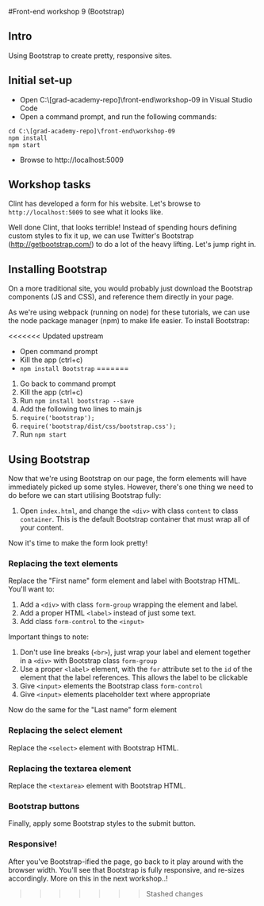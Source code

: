 #Front-end workshop 9 (Bootstrap)
## Intro
Using Bootstrap to create pretty, responsive sites.
## Initial set-up
* Open C:\\[grad-academy-repo]\front-end\workshop-09 in Visual Studio Code  
* Open a command prompt, and run the following commands:
```
cd C:\[grad-academy-repo]\front-end\workshop-09
npm install
npm start
```
* Browse to http://localhost:5009

## Workshop tasks
Clint has developed a form for his website. Let's browse to `http://localhost:5009` to see what it looks like.

Well done Clint, that looks terrible! Instead of spending hours defining custom styles to fix it up, we can use Twitter's Bootstrap (http://getbootstrap.com/) to do a lot of the heavy lifting. Let's jump right in.

## Installing Bootstrap
On a more traditional site, you would probably just download the Bootstrap components (JS and CSS), and reference them directly in your page.

As we're using webpack (running on node) for these tutorials, we can use the node package manager (npm) to make life easier. To install Bootstrap:

<<<<<<< Updated upstream
* Open command prompt
* Kill the app (ctrl+c)
* `npm install Bootstrap`
=======
1. Go back to command prompt
1. Kill the app (ctrl+c)
1. Run `npm install bootstrap --save`
1. Add the following two lines to main.js
  1. `require('bootstrap');`
  1. `require('bootstrap/dist/css/bootstrap.css');`
1. Run `npm start`

## Using Bootstrap
Now that we're using Bootstrap on our page, the form elements will have immediately picked up some styles. However, there's one thing we need to do before we can start utilising Bootstrap fully:

1. Open `index.html`, and change the `<div>` with class `content` to class `container`. This is the default Bootstrap container that must wrap all of your content.

Now it's time to make the form look pretty!

### Replacing the text elements
Replace the "First name" form element and label with Bootstrap HTML. You'll want to:

1. Add a `<div>` with class `form-group` wrapping the element and label.
1. Add a proper HTML `<label>` instead of just some text.
1. Add class `form-control` to the `<input>`

Important things to note:

1. Don't use line breaks (`<br>`), just wrap your label and element together in a `<div>` with Bootstrap class `form-group`
1. Use a proper `<label>` element, with the `for` attribute set to the `id` of the element that the label references. This allows the label to be clickable
1. Give `<input>` elements the Bootstrap class `form-control`
1. Give `<input>` elements placeholder text where appropriate

Now do the same for the "Last name" form element

### Replacing the select element
Replace the `<select>` element with Bootstrap HTML.

### Replacing the textarea element
Replace the `<textarea>` element with Bootstrap HTML.

### Bootstrap buttons
Finally, apply some Bootstrap styles to the submit button.

### Responsive!
After you've Bootstrap-ified the page, go back to it play around with the browser width. You'll see that Bootstrap is fully responsive, and re-sizes accordingly. More on this in the next workshop..!
>>>>>>> Stashed changes
